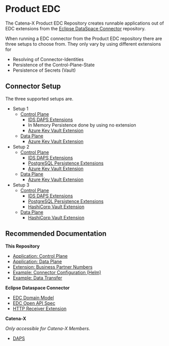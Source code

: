 # Product EDC

The Catena-X Product EDC Repository creates runnable applications out of EDC extensions from the [Eclipse DataSpace Connector](https://github.com/eclipse-dataspaceconnector/DataSpaceConnector) repository.

When running a EDC connector from the Product EDC repository there are three setups to choose from. They only vary by using different extensions for
- Resolving of Connector-Identities
- Persistence of the Control-Plane-State
- Persistence of Secrets (Vault)

## Connector Setup

The three supported setups are.

- Setup 1
  - [Control Plane](../edc-controlplane/edc-controlplane-memory/README.md)
    - [IDS DAPS Extensions](https://github.com/eclipse-dataspaceconnector/DataSpaceConnector/tree/main/extensions/iam/daps)
    - In Memory Persistence done by using no extension
    - [Azure Key Vault Extension](https://github.com/eclipse-dataspaceconnector/DataSpaceConnector/tree/main/extensions/azure/vault)
  - [Data Plane](../edc-dataplane/edc-dataplane-azure-vault/README.md)
    - [Azure Key Vault Extension](https://github.com/eclipse-dataspaceconnector/DataSpaceConnector/tree/main/extensions/azure/vault)
- Setup 2
  - [Control Plane](../edc-controlplane/edc-controlplane-postgresql/README.md)
    - [IDS DAPS Extensions](https://github.com/eclipse-dataspaceconnector/DataSpaceConnector/tree/main/extensions/iam/daps)
    - [PostgreSQL Persistence Extensions](https://github.com/eclipse-dataspaceconnector/DataSpaceConnector/tree/main/extensions/sql)
    - [Azure Key Vault Extension](https://github.com/eclipse-dataspaceconnector/DataSpaceConnector/tree/main/extensions/azure/vault)
  - [Data Plane](../edc-dataplane/edc-dataplane-azure-vault/README.md)
    - [Azure Key Vault Extension](https://github.com/eclipse-dataspaceconnector/DataSpaceConnector/tree/main/extensions/azure/vault)
- Setup 3
  - [Control Plane](../edc-controlplane/edc-controlplane-postgresql-hashicorp-vault/README.md)
    - [IDS DAPS Extensions](https://github.com/eclipse-dataspaceconnector/DataSpaceConnector/tree/main/extensions/iam/daps)
    - [PostgreSQL Persistence Extensions](https://github.com/eclipse-dataspaceconnector/DataSpaceConnector/tree/main/extensions/sql)
    - [HashiCorp Vault Extension](../edc-extensions/hashicorp-vault/README.md)
  - [Data Plane](../edc-dataplane/edc-dataplane-hashicorp-vault/README.md)
    - [HashiCorp Vault Extension](../edc-extensions/hashicorp-vault/README.md)

## Recommended Documentation

**This Repository**

- [Application: Control Plane](../edc-controlplane)
- [Application: Data Plane](../edc-dataplane)
- [Extension: Business Partner Numbers](../edc-extensions/business-partner-validation/README.md)
- [Example: Connector Configuration (Helm)](../edc-tests/src/main/resources/deployment/helm/all-in-one/README.md)
- [Example: Data Transfer](./data-transfer/Transfer%20Data.md)

**Eclipse Dataspace Connector**

- [EDC Domain Model](https://github.com/eclipse-dataspaceconnector/DataSpaceConnector/blob/main/docs/architecture/domain-model.md)
- [EDC Open API Spec](https://github.com/eclipse-dataspaceconnector/DataSpaceConnector/blob/main/resources/openapi/openapi.yaml)
- [HTTP Receiver Extension](https://github.com/eclipse-dataspaceconnector/DataSpaceConnector/tree/main/extensions/http-receiver)

**Catena-X**

_Only accessible for Catena-X Members._

- [DAPS](https://confluence.catena-x.net/display/ARTI/Connector+Configuration)
